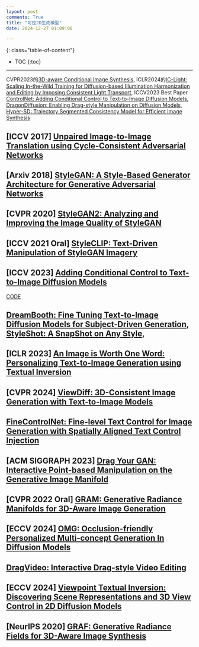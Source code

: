 ```yaml
---
layout: post
comments: True
title: "可控2D生成模型"
date: 2024-12-27 01:09:00

---
```


<!--more-->

{: class="table-of-content"}
* TOC
{:toc}

---

CVPR2023的[3D-aware Conditional Image Synthesis](https://www.cs.cmu.edu/~pix2pix3D/), ICLR2024的[IC-Light: Scaling In-the-Wild Training for Diffusion-based Illumination Harmonization and Editing by Imposing Consistent Light Transport](https://openreview.net/forum?id=u1cQYxRI1H), ICCV2023 Best Paper [ControlNet: Adding Conditional Control to Text-to-Image Diffusion Models](https://github.com/lllyasviel/ControlNet), [DragonDiffusion: Enabling Drag-style Manipulation on Diffusion Models](https://mc-e.github.io/project/DragonDiffusion/), [Hyper-SD: Trajectory Segmented Consistency Model for Efficient Image Synthesis](https://hyper-sd.github.io/)

## \[**ICCV 2017**\] [Unpaired Image-to-Image Translation using Cycle-Consistent Adversarial Networks](https://junyanz.github.io/CycleGAN/)

## \[**Arxiv 2018**\] [StyleGAN: A Style-Based Generator Architecture for Generative Adversarial Networks](https://github.com/NVlabs/stylegan)

## \[**CVPR 2020**\] [StyleGAN2: Analyzing and Improving the Image Quality of StyleGAN](https://github.com/NVlabs/stylegan2)

## \[**ICCV 2021 Oral**\] [StyleCLIP: Text-Driven Manipulation of StyleGAN Imagery](https://github.com/orpatashnik/StyleCLIP)

## \[**ICCV 2023**\] [Adding Conditional Control to Text-to-Image Diffusion Models](https://github.com/lllyasviel/ControlNet)

[CODE](https://github.com/lllyasviel/ControlNet)


## [DreamBooth: Fine Tuning Text-to-Image Diffusion Models for Subject-Driven Generation](https://dreambooth.github.io/), [StyleShot: A SnapShot on Any Style](https://styleshot.github.io/), 


## \[**ICLR 2023**\] [An Image is Worth One Word: Personalizing Text-to-Image Generation using Textual Inversion](https://textual-inversion.github.io/)

## \[**CVPR 2024**\] [ViewDiff: 3D-Consistent Image Generation with Text-to-Image Models](https://lukashoel.github.io/ViewDiff/)

## [FineControlNet: Fine-level Text Control for Image Generation with Spatially Aligned Text Control Injection](https://samsunglabs.github.io/FineControlNet-project-page/)

## \[**ACM SIGGRAPH 2023**\] [Drag Your GAN: Interactive Point-based Manipulation on the Generative Image Manifold](https://vcai.mpi-inf.mpg.de/projects/DragGAN/)

## \[**CVPR 2022 Oral**\] [GRAM: Generative Radiance Manifolds for 3D-Aware Image Generation](https://yudeng.github.io/GRAM/)

## \[**ECCV 2024**\] [OMG: Occlusion-friendly Personalized Multi-concept Generation In Diffusion Models](https://kongzhecn.github.io/omg-project/)

## [DragVideo: Interactive Drag-style Video Editing](https://dragvideo.github.io/)

## \[**ECCV 2024**\] [Viewpoint Textual Inversion: Discovering Scene Representations and 3D View Control in 2D Diffusion Models](https://jmhb0.github.io/view_neti/)

## \[**NeurIPS 2020**\] [GRAF: Generative Radiance Fields for 3D-Aware Image Synthesis](https://github.com/autonomousvision/graf)
